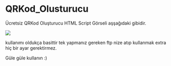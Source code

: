 # QRKod_Olusturucu
Ücretsiz QRKod Oluşturucu HTML Script
Görseli aşşağıdaki gibidir.

<img src="http://img.web.tr/images/2016/12/11/QRKod211bc.png" border="0">

kullanımı oldukça basittir tek yapmanız gereken ftp nize atıp kullanmak extra hiç bir ayar gerektirmez.

Güle güle kullanın :)
